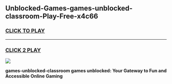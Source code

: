 
## Unblocked-Games-games-unblocked-classroom-Play-Free-x4c66
<h3>
<a href="https://premium76.site?title=games-unblocked-classroom&ref=19M">CLICK TO PLAY</a></h3>
<hr>

<h3>
<a href="https://premium76.site?title=games-unblocked-classroom&ref=19M">CLICK 2 PLAY</a>
  
</h3>

<a href="https://premium76.site?title=games-unblocked-classroom&ref=19M"><img src="https://clearcache.store/games.png"></a>


**games-unblocked-classroom games unblocked: Your Gateway to Fun and Accessible Online Gaming**

